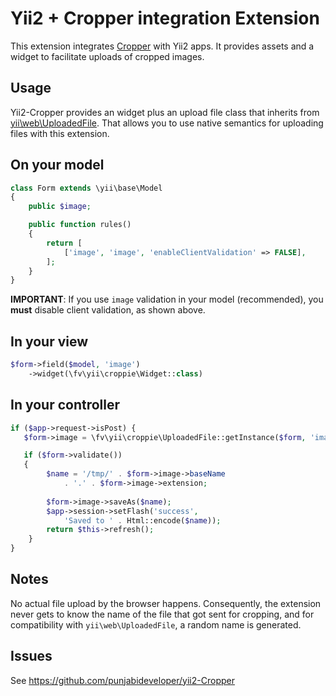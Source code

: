 Yii2 + Cropper integration Extension
====================================

This extension integrates [Cropper] with Yii2 apps. It provides assets
and a widget to facilitate uploads of cropped images.


Usage
-----

Yii2-Cropper provides an widget plus an upload file class that
inherits from
[yii\web\UploadedFile](https://www.yiiframework.com/doc/api/2.0/yii-web-uploadedfile). That
allows you to use native semantics for uploading files with this
extension.


## On your model

```php
class Form extends \yii\base\Model
{
    public $image;

    public function rules()
    {
        return [
            ['image', 'image', 'enableClientValidation' => FALSE],
        ];
    }
}
```

**IMPORTANT**: If you use `image` validation in your model
(recommended), you **must** disable client validation, as shown above.


## In your view

```php
$form->field($model, 'image')
    ->widget(\fv\yii\croppie\Widget::class)
```


## In your controller

```php
if ($app->request->isPost) {
   $form->image = \fv\yii\croppie\UploadedFile::getInstance($form, 'image');

   if ($form->validate())
   {
        $name = '/tmp/' . $form->image->baseName
            . '.' . $form->image->extension;
            
        $form->image->saveAs($name);
        $app->session->setFlash('success',
            'Saved to ' . Html::encode($name));
        return $this->refresh();
    }
}
```


Notes
-----

No actual file upload by the browser happens. Consequently, the
extension never gets to know the name of the file that got sent for
cropping, and for compatibility with `yii\web\UploadedFile`, a random
name is generated.


Issues
------

See https://github.com/punjabideveloper/yii2-Cropper


[Cropper]: https://github.com/fengyuanchen/cropperjs
